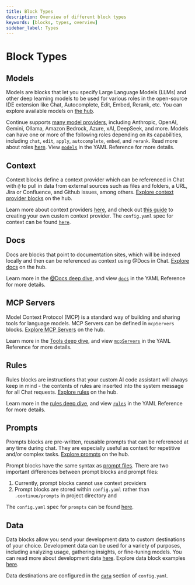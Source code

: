 ```yaml
---
title: Block Types
description: Overview of different block types
keywords: [blocks, types, overview]
sidebar_label: Types
---
```


# Block Types

## Models

Models are blocks that let you specify Large Language Models (LLMs) and other deep learning models to be used for various roles in the open-source IDE extension like Chat, Autocomplete, Edit, Embed, Rerank, etc. You can explore available models on [the hub](https://hub.continue.dev/explore/models).

Continue supports [many model providers](../../customize/model-providers), including Anthropic, OpenAI, Gemini, Ollama, Amazon Bedrock, Azure, xAI, DeepSeek, and more. Models can have one or more of the following roles depending on its capabilities, including `chat`, `edit`, `apply`, `autocomplete`, `embed`, and `rerank`. Read more about roles [here](../../customize/model-roles). View [`models`](../../reference.md#models) in the YAML Reference for more details.

## Context

Context blocks define a context provider which can be referenced in Chat with `@` to pull in data from external sources such as files and folders, a URL, Jira or Confluence, and Github issues, among others. [Explore context provider blocks](https://hub.continue.dev/explore/context) on the hub.

Learn more about context providers [here](../../reference.md#context), and check out [this guide](../../customize/tutorials/build-your-own-context-provider.mdx) to creating your own custom context provider. The `config.yaml` spec for context can be found [`here`](../../reference.md#context).

## Docs

Docs are blocks that point to documentation sites, which will be indexed locally and then can be referenced as context using @Docs in Chat. [Explore docs](https://hub.continue.dev/explore/docs) on the hub.

Learn more in the [@Docs deep dive](../../customize/deep-dives/docs.mdx), and view [`docs`](../../reference.md#docs) in the YAML Reference for more details.

## MCP Servers

Model Context Protocol (MCP) is a standard way of building and sharing tools for language models. MCP Servers can be defined in `mcpServers` blocks. [Explore MCP Servers](https://hub.continue.dev/explore/mcp) on the hub.

Learn more in the [Tools deep dive](../../customize/tools.mdx), and view [`mcpServers`](../../reference.md#mcpservers) in the YAML Reference for more details.

## Rules

Rules blocks are instructions that your custom AI code assistant will always keep in mind - the contents of rules are inserted into the system message for all Chat requests. [Explore rules](https://hub.continue.dev/explore/rules) on the hub.

Learn more in the [rules deep dive](../../customize/deep-dives/rules.md), and view [`rules`](../../reference.md#rules) in the YAML Reference for more details.

## Prompts

Prompts blocks are pre-written, reusable prompts that can be referenced at any time during chat. They are especially useful as context for repetitive and/or complex tasks. [Explore prompts](https://hub.continue.dev/explore/prompts) on the hub.

Prompt blocks have the same syntax as [prompt files](../../customize/deep-dives/prompt-files.md). There are two important differences between prompt blocks and prompt files:

1. Currently, prompt blocks cannot use context providers
2. Prompt blocks are stored within `config.yaml` rather than `.continue/prompts` in project directory and

The `config.yaml` spec for `prompts` can be found [here](../../reference.md#prompts).

## Data

Data blocks allow you send your development data to custom destinations of your choice. Development data can be used for a variety of purposes, including analyzing usage, gathering insights, or fine-tuning models. You can read more about development data [here](../../customize/deep-dives/development-data.md). Explore data block examples [here](https://hub.continue.dev/explore/data).

Data destinations are configured in the [`data`](../../reference.md#data) section of `config.yaml`.
